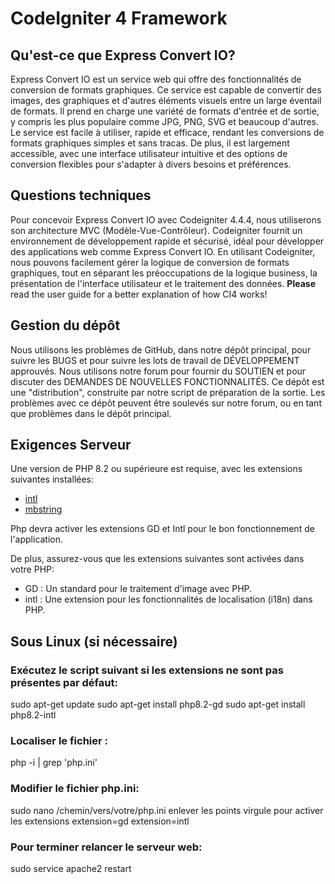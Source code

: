 # CodeIgniter 4 Framework

## Qu'est-ce que Express Convert IO?

Express Convert IO est un service web qui offre des fonctionnalités de conversion de formats graphiques. Ce service est capable de convertir des images, des graphiques et d'autres éléments visuels entre un large éventail de formats. Il prend en charge une variété de formats d'entrée et de sortie, y compris les plus populaire comme JPG, PNG, SVG et beaucoup d'autres. Le service est facile à utiliser, rapide et efficace, rendant les conversions de formats graphiques simples et sans tracas. De plus, il est largement accessible, avec une interface utilisateur intuitive et des options de conversion flexibles pour s'adapter à divers besoins et préférences.
## Questions techniques

Pour concevoir Express Convert IO avec Codeigniter 4.4.4, nous utiliserons son architecture MVC (Modèle-Vue-Contrôleur). Codeigniter fournit un environnement de développement rapide et sécurisé, idéal pour développer des applications web comme Express Convert IO. En utilisant Codeigniter, nous pouvons facilement gérer la logique de conversion de formats graphiques, tout en séparant les préoccupations de la logique business, la présentation de l'interface utilisateur et le traitement des données.
**Please** read the user guide for a better explanation of how CI4 works!

## Gestion du dépôt

Nous utilisons les problèmes de GitHub, dans notre dépôt principal, pour suivre les BUGS et pour suivre les lots de travail de DÉVELOPPEMENT approuvés. Nous utilisons notre forum pour fournir du SOUTIEN et pour discuter des DEMANDES DE NOUVELLES FONCTIONNALITÉS.
Ce dépôt est une "distribution", construite par notre script de préparation de la sortie. Les problèmes avec ce dépôt peuvent être soulevés sur notre forum, ou en tant que problèmes dans le dépôt principal.

## Exigences Serveur 

Une version de PHP 8.2 ou supérieure est requise, avec les extensions suivantes installées:

- [intl](http://php.net/manual/en/intl.requirements.php)
- [mbstring](http://php.net/manual/en/mbstring.installation.php)

Php devra activer les extensions GD et Intl pour le bon fonctionnement de l'application.

De plus, assurez-vous que les extensions suivantes sont activées dans votre PHP:

- GD : Un standard pour le traitement d'image avec PHP.
- intl : Une extension pour les fonctionnalités de localisation (i18n) dans PHP.

## Sous Linux (si nécessaire)

### Exécutez le script suivant si les extensions ne sont pas présentes par défaut:

sudo apt-get update
sudo apt-get install php8.2-gd
sudo apt-get install php8.2-intl


### Localiser le fichier :

php -i | grep 'php.ini'

### Modifier le fichier php.ini:

sudo nano /chemin/vers/votre/php.ini
enlever les points virgule pour activer les extensions
extension=gd
extension=intl

### Pour terminer relancer le serveur web:

sudo service apache2 restart

